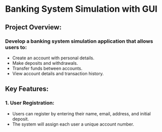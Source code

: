 # Banking System Simulation with GUI 
## Project Overview:
### Develop a banking system simulation application that allows users to:
- Create an account with personal details.
- Make deposits and withdrawals.
- Transfer funds between accounts.
- View account details and transaction history.
## Key Features:
### 1. User Registration:
 - Users can register by entering their name, email, address, and initial deposit.
 - The system will assign each user a unique account number.
